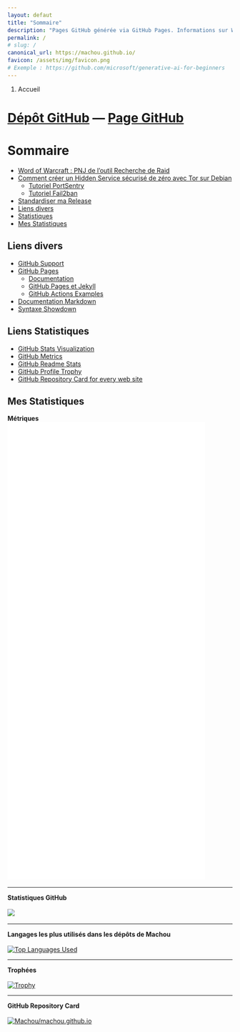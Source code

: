 ```yaml
---
layout: defaut
title: "Sommaire"
description: "Pages GitHub générée via GitHub Pages. Informations sur World of Warcraft et tutoriel Tor."
permalink: /
# slug: /
canonical_url: https://machou.github.io/
favicon: /assets/img/favicon.png
# Exemple : https://github.com/microsoft/generative-ai-for-beginners
---
```


<nav aria-label="breadcrumb">
	<ol class="breadcrumb">
		<li class="breadcrumb-item active" aria-current="page">Accueil</li>
	</ol>
</nav>

# [<i class="fa-brands fa-github"></i> Dépôt GitHub](https://github.com/Machou/machou.github.io) — [Page GitHub](https://machou.github.io/)

# Sommaire

- [Word of Warcraft : PNJ de l’outil Recherche de Raid](/wow-pnj-lfr)
- [Comment créer un Hidden Service sécurisé de zéro avec Tor sur Debian](/comment-creer-hidden-service)
  - [Tutoriel PortSentry](/comment-utiliser-portsentry)
  - [Tutoriel Fail2ban](/comment-utiliser-fail2ban)
- [Standardiser ma Release](/release)
- [Liens divers](#liens-divers)
- [Statistiques](#liens-statistiques)
- [Mes Statistiques](#mes-statistiques)

## Liens divers

* [GitHub Support](https://support.github.com/)
* [GitHub Pages](https://pages.github.com/)
  * [Documentation](https://docs.github.com/fr/pages)
  * [GitHub Pages et Jekyll](https://docs.github.com/fr/pages/setting-up-a-github-pages-site-with-jekyll/about-github-pages-and-jekyll)
  * [GitHub Actions Examples](https://github.com/actions/cache/blob/master/examples.md)
* [Documentation Markdown](https://docs.github.com/fr/get-started/writing-on-github/getting-started-with-writing-and-formatting-on-github/basic-writing-and-formatting-syntax)
* [Syntaxe Showdown](https://github.com/showdownjs/showdown/wiki/Showdown's-Markdown-syntax)

## Liens Statistiques

* [GitHub Stats Visualization](https://github.com/jstrieb/github-stats)
* [GitHub Metrics](https://github.com/lowlighter/metrics)
* [GitHub Readme Stats](https://github.com/anuraghazra/github-readme-stats)
* [GitHub Profile Trophy](https://github.com/ryo-ma/github-profile-trophy)
* [GitHub Repository Card for every web site](https://gh-card.dev/)

## Mes Statistiques

**Métriques**<br>[![](generated/github-metrics.svg)](https://github.com/lowlighter/metrics)

---

**Statistiques GitHub**<br><br>[![](https://github-readme-stats.vercel.app/api?username=Machou&locale=fr&show_icons=cobalt)](https://github.com/anuraghazra/github-readme-stats)

---

**Langages les plus utilisés dans les dépôts de Machou**<br><br>[![Top Languages Used](https://github-readme-stats.vercel.app/api/top-langs/?username=Machou&locale=fr&theme=dracula)](https://github.com/anuraghazra/github-readme-stats)

---

**Trophées**<br><br>[![Trophy](https://github-profile-trophy.vercel.app/?username=Machou&theme=matrix&row=3&column=3)](https://github.com/ryo-ma/github-profile-trophy)

---

**GitHub Repository Card**<br><br>[![Machou/machou.github.io](https://gh-card.dev/repos/Machou/machou.github.io.svg)](https://gh-card.dev/)
